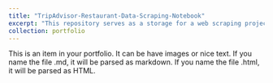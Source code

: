 ```yaml
---
title: "TripAdvisor-Restaurant-Data-Scraping-Notebook"
excerpt: "This repository serves as a storage for a web scraping project aimed at gathering information from the TripAdvisor website regarding restaurants in Mexico City.<br/><img src='../images/trip.pn'>"
collection: portfolio
---
```


This is an item in your portfolio. It can be have images or nice text. If you name the file .md, it will be parsed as markdown. If you name the file .html, it will be parsed as HTML. 
